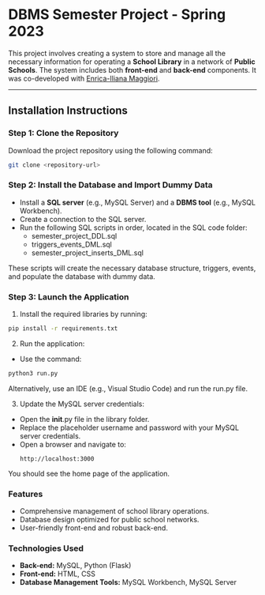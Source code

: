 # **DBMS Semester Project - Spring 2023**

This project involves creating a system to store and manage all the necessary information for operating a **School Library** in a network of **Public Schools**. The system includes both **front-end** and **back-end** components. It was co-developed with [Enrica-Iliana Maggiori](https://github.com/ilianamaggiori).

---

## **Installation Instructions**

### **Step 1: Clone the Repository**
Download the project repository using the following command:
```bash
git clone <repository-url>

```
### Step 2: Install the Database and Import Dummy Data

- Install a **SQL server** (e.g., MySQL Server) and a **DBMS tool** (e.g., MySQL Workbench).
- Create a connection to the SQL server.
- Run the following SQL scripts in order, located in the SQL code folder:
    - semester_project_DDL.sql
    - triggers_events_DML.sql
    - semester_project_inserts_DML.sql

These scripts will create the necessary database structure, triggers, events, and populate the database with dummy data.

### Step 3: Launch the Application
1. Install the required libraries by running:
```bash
pip install -r requirements.txt
```
2. Run the application:
  - Use the command:
```bash
python3 run.py
```
Alternatively, use an IDE (e.g., Visual Studio Code) and run the run.py file.

3. Update the MySQL server credentials:
  - Open the __init__.py file in the library folder.
  - Replace the placeholder username and password with your MySQL server credentials.
  - Open a browser and navigate to:
    ```arduino
    http://localhost:3000
    ```
You should see the home page of the application.

### Features
- Comprehensive management of school library operations.
- Database design optimized for public school networks.
- User-friendly front-end and robust back-end.

### Technologies Used
- **Back-end:** MySQL, Python (Flask)
- **Front-end:** HTML, CSS
- **Database Management Tools:** MySQL Workbench, MySQL Server

